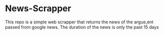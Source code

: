 # News-Scrapper
 This repo is a simple web scrapper that returns the news of the argue,ent passed from google news. The duration of the news is only the past 15 days
